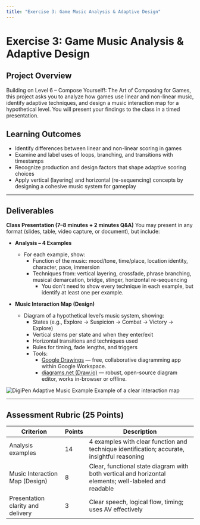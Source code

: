 ```yaml
---
title: "Exercise 3: Game Music Analysis & Adaptive Design"
---
```


# **Exercise 3: Game Music Analysis & Adaptive Design**

## **Project Overview**

Building on Level 6 – Compose Yourself!: The Art of Composing for Games, this project asks you to analyze how games use linear and non-linear music, identify adaptive techniques, and design a music interaction map for a hypothetical level. You will present your findings to the class in a timed presentation.

## **Learning Outcomes**

* Identify differences between linear and non-linear scoring in games
* Examine and label uses of loops, branching, and transitions with timestamps
* Recognize production and design factors that shape adaptive scoring choices
* Apply vertical (layering) and horizontal (re-sequencing) concepts by designing a cohesive music system for gameplay

---

## **Deliverables**

**Class Presentation (7–8 minutes + 2 minutes Q\&A)**
You may present in any format (slides, table, video capture, or document), but include:

* **Analysis – 4 Examples**
  * For each example, show:
    * Function of the music: mood/tone, time/place, location identity, character, pace, immersion
    * Techniques from: vertical layering, crossfade, phrase branching, musical demarcation, bridge, stinger, horizontal re-sequencing
      * You don't need to show every technique in each example, but identify at least one per example.

* **Music Interaction Map (Design)**
  * Diagram of a hypothetical level’s music system, showing:
    * States (e.g., Explore → Suspicion → Combat → Victory → Explore)
    * Vertical stems per state and when they enter/exit
    * Horizontal transitions and techniques used
    * Rules for timing, fade lengths, and triggers
    * Tools: 
        * [Google Drawings](https://docs.google.com/drawings) — free, collaborative diagramming app within Google Workspace.
        * [diagrams.net (Draw.io)](https://www.drawio.com/) — robust, open-source diagram editor, works in-browser or offline.

  
![DigiPen Adaptive Music Example](https://www.digipen.edu/sites/default/files/public/img/news/05-body/class-select-digipen-adaptive-music-video-games-body1.jpg)
Example of a clear interaction map

---

## **Assessment Rubric (25 Points)**

| Criterion                                   | Points | Description                                                                                           |
| ------------------------------------------- | ------ | ----------------------------------------------------------------------------------------------------- |
| Analysis examples             | 14     | 4 examples with clear function and technique identification; accurate, insightful reasoning           |
| Music Interaction Map (Design)                    | 8      | Clear, functional state diagram with both vertical and horizontal elements; well-labeled and readable |
| Presentation clarity and delivery           | 3      | Clear speech, logical flow, timing; uses AV effectively                                               |
